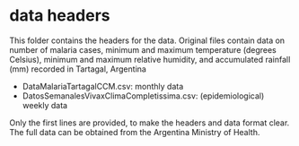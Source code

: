 # data headers

This folder contains the headers for the data. Original files contain data on number of malaria cases, minimum and maximum temperature (degrees Celsius), minimum and maximum relative humidity, and accumulated rainfall (mm) recorded in Tartagal, Argentina

* DataMalariaTartagalCCM.csv: monthly data
* DatosSemanalesVivaxClimaCompletissima.csv: (epidemiological) weekly data

Only the first lines are provided, to make the headers and data format clear. The full data can be obtained from the Argentina Ministry of Health.
